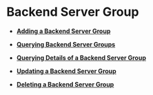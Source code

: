 # Backend Server Group<a name="EN-US_TOPIC_0096561545"></a>

-   **[Adding a Backend Server Group](adding-a-backend-server-group.md)**  

-   **[Querying Backend Server Groups](querying-backend-server-groups.md)**  

-   **[Querying Details of a Backend Server Group](querying-details-of-a-backend-server-group.md)**  

-   **[Updating a Backend Server Group](updating-a-backend-server-group.md)**  

-   **[Deleting a Backend Server Group](deleting-a-backend-server-group.md)**  


